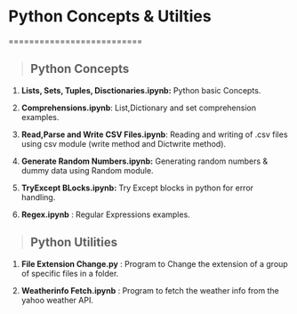 # Python Concepts & Utilties
==========================

> ## Python Concepts


1.  **Lists, Sets, Tuples, Disctionaries.ipynb:** Python basic Concepts.

2.  **Comprehensions.ipynb**: List,Dictionary and set comprehension examples.

3.  **Read,Parse and Write CSV Files.ipynb**: Reading and writing of .csv files
    using csv module (write method and Dictwrite method).

4.  **Generate Random Numbers.ipynb:** Generating random numbers & dummy data
    using Random module.

5.  **TryExcept BLocks.ipynb:** Try Except blocks in python for error handling.

6.  **Regex.ipynb** : Regular Expressions examples.
 
> ## Python Utilities

1. **File Extension Change.py** : Program to Change the extension of a group of specific
files in a folder.


2. **Weatherinfo Fetch.ipynb** :  Program to fetch the weather info from the yahoo weather API.
